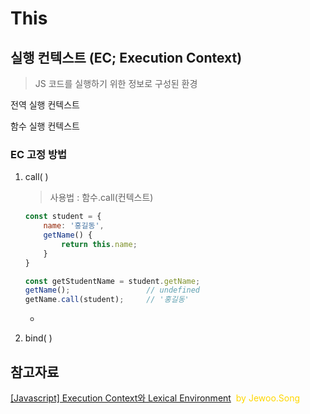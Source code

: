 # This

## 실행 컨텍스트 (EC; Execution Context)

> JS 코드를 실행하기 위한 정보로 구성된 환경







전역 실행 컨텍스트

함수 실행 컨텍스트



### EC 고정 방법

1. call( )
   
   > 사용법 :  함수.call(컨텍스트)
   
   ```javascript
   const student = {
       name: '홍길동',
       getName() {
           return this.name;
       }
   }
   
   const getStudentName = student.getName;
   getName();                 // undefined
   getName.call(student);     // '홍길동'
   ```
   
   * 

2. bind( )





## 참고자료

[[Javascript] Execution Context와 Lexical Environment](https://iamsjy17.github.io/javascript/2019/06/10/js33_execution_context.html)&nbsp;&nbsp;<span style="color: gold;">by Jewoo.Song</span>


